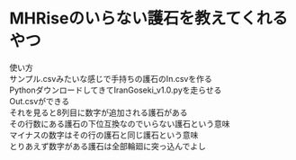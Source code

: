 # MHRiseのいらない護石を教えてくれるやつ

使い方  
サンプル.csvみたいな感じで手持ちの護石のIn.csvを作る  
PythonダウンロードしてきてIranGoseki_v1.0.pyを走らせる  
Out.csvができる  
それを見ると8列目に数字が追加される護石がある  
その行数にある護石の下位互換なのでいらない護石という意味  
マイナスの数字はその行の護石と同じ護石という意味   
とりあえず数字がある護石は全部輪廻に突っ込んでよし  
